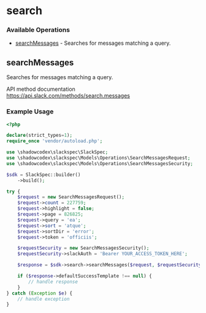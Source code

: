 # search

### Available Operations

* [searchMessages](#searchmessages) - Searches for messages matching a query.

## searchMessages

Searches for messages matching a query.

API method documentation
<https://api.slack.com/methods/search.messages>

### Example Usage

```php
<?php

declare(strict_types=1);
require_once 'vendor/autoload.php';

use \shadowcodex\slackspec\SlackSpec;
use \shadowcodex\slackspec\Models\Operations\SearchMessagesRequest;
use \shadowcodex\slackspec\Models\Operations\SearchMessagesSecurity;

$sdk = SlackSpec::builder()
    ->build();

try {
    $request = new SearchMessagesRequest();
    $request->count = 227759;
    $request->highlight = false;
    $request->page = 826825;
    $request->query = 'ea';
    $request->sort = 'atque';
    $request->sortDir = 'error';
    $request->token = 'officiis';

    $requestSecurity = new SearchMessagesSecurity();
    $requestSecurity->slackAuth = 'Bearer YOUR_ACCESS_TOKEN_HERE';

    $response = $sdk->search->searchMessages($request, $requestSecurity);

    if ($response->defaultSuccessTemplate !== null) {
        // handle response
    }
} catch (Exception $e) {
    // handle exception
}
```
